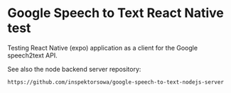 # Google Speech to Text React Native test

Testing React Native (expo) application as a client for the Google speech2text API.

See also the node backend server repository:

    https://github.com/inspektorsowa/google-speech-to-text-nodejs-server

